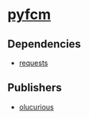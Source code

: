 # [pyfcm](https://pypi.org/project/pyfcm)

## Dependencies
- [requests](packages/r/requests.md)



## Publishers
- [olucurious](https://pypi.org/user/olucurious)


